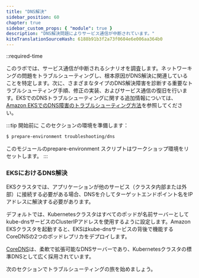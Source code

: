 ```yaml
---
title: "DNS解決"
sidebar_position: 60
chapter: true
sidebar_custom_props: { "module": true }
description: "DNS解決問題によりサービス通信が中断されています。"
kiteTranslationSourceHash: 6188b91b3f2a73f0604e6e006aa364b0
---
```


::required-time

このラボでは、サービス通信が中断されるシナリオを調査します。ネットワーキングの問題をトラブルシューティングし、根本原因がDNS解決に関連していることを特定します。次に、さまざまなタイプのDNS解決障害を診断する重要なトラブルシューティング手順、修正の実装、およびサービス通信の復旧を行います。EKSでのDNSトラブルシューティングに関する追加情報については、[Amazon EKSでのDNS障害のトラブルシューティング方法](https://repost.aws/knowledge-center/eks-dns-failure)を参照してください。

:::tip 開始前に
このセクションの環境を準備します：

```bash timeout=600 wait=5
$ prepare-environment troubleshooting/dns
```
このモジュールのprepare-environment スクリプトはワークショップ環境をリセットします。
:::



### EKSにおけるDNS解決

EKSクラスタでは、アプリケーションが他のサービス（クラスタ内部または外部）に接続する必要がある場合、DNSを介してターゲットエンドポイント名をIPアドレスに解決する必要があります。

デフォルトでは、Kubernetesクラスタはすべてのポッドが名前サーバーとしてkube-dnsサービスのClusterIPアドレスを使用するように設定します。Amazon EKSクラスタを起動すると、EKSはkube-dnsサービスの背後で機能するCoreDNSの2つのポッドレプリカをデプロイします。

[CoreDNS](https://coredns.io/)は、柔軟で拡張可能なDNSサーバーであり、Kubernetesクラスタの標準DNSとして広く採用されています。

次のセクションでトラブルシューティングの旅を始めましょう。
